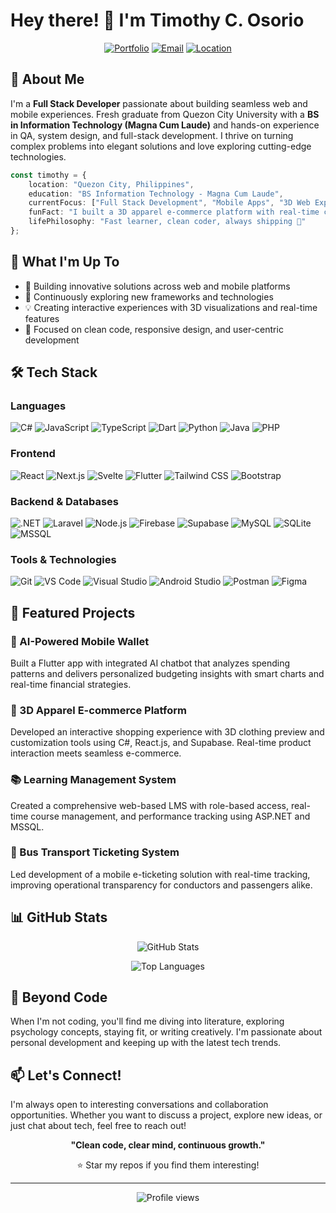 # Hey there! 👋 I'm Timothy C. Osorio

<div align="center">
  
[![Portfolio](https://img.shields.io/badge/Portfolio-timeqxdev.vercel.app-blue?style=for-the-badge&logo=vercel)](https://timeqxdev.vercel.app)
[![Email](https://img.shields.io/badge/Email-osorio.timothy.03082003%40gmail.com-red?style=for-the-badge&logo=gmail)](mailto:osorio.timothy.03082003@gmail.com)
[![Location](https://img.shields.io/badge/Location-Quezon%20City%2C%20PH-green?style=for-the-badge&logo=google-maps)](https://maps.google.com)

</div>

## 🚀 About Me

I'm a **Full Stack Developer** passionate about building seamless web and mobile experiences. Fresh graduate from Quezon City University with a **BS in Information Technology (Magna Cum Laude)** and hands-on experience in QA, system design, and full-stack development. I thrive on turning complex problems into elegant solutions and love exploring cutting-edge technologies.

```typescript
const timothy = {
    location: "Quezon City, Philippines",
    education: "BS Information Technology - Magna Cum Laude",
    currentFocus: ["Full Stack Development", "Mobile Apps", "3D Web Experiences"],
    funFact: "I built a 3D apparel e-commerce platform with real-time customization!",
    lifePhilosophy: "Fast learner, clean coder, always shipping 🚢"
};
```

## 💼 What I'm Up To

- 🔭 Building innovative solutions across web and mobile platforms
- 🌱 Continuously exploring new frameworks and technologies
- 💡 Creating interactive experiences with 3D visualizations and real-time features
- 🎯 Focused on clean code, responsive design, and user-centric development

## 🛠️ Tech Stack

### Languages
![C#](https://img.shields.io/badge/C%23-239120?style=flat-square&logo=c-sharp&logoColor=white)
![JavaScript](https://img.shields.io/badge/JavaScript-F7DF1E?style=flat-square&logo=javascript&logoColor=black)
![TypeScript](https://img.shields.io/badge/TypeScript-3178C6?style=flat-square&logo=typescript&logoColor=white)
![Dart](https://img.shields.io/badge/Dart-0175C2?style=flat-square&logo=dart&logoColor=white)
![Python](https://img.shields.io/badge/Python-3776AB?style=flat-square&logo=python&logoColor=white)
![Java](https://img.shields.io/badge/Java-007396?style=flat-square&logo=java&logoColor=white)
![PHP](https://img.shields.io/badge/PHP-777BB4?style=flat-square&logo=php&logoColor=white)

### Frontend
![React](https://img.shields.io/badge/React-61DAFB?style=flat-square&logo=react&logoColor=black)
![Next.js](https://img.shields.io/badge/Next.js-000000?style=flat-square&logo=next.js&logoColor=white)
![Svelte](https://img.shields.io/badge/Svelte-FF3E00?style=flat-square&logo=svelte&logoColor=white)
![Flutter](https://img.shields.io/badge/Flutter-02569B?style=flat-square&logo=flutter&logoColor=white)
![Tailwind CSS](https://img.shields.io/badge/Tailwind_CSS-38B2AC?style=flat-square&logo=tailwind-css&logoColor=white)
![Bootstrap](https://img.shields.io/badge/Bootstrap-7952B3?style=flat-square&logo=bootstrap&logoColor=white)

### Backend & Databases
![.NET](https://img.shields.io/badge/.NET-512BD4?style=flat-square&logo=.net&logoColor=white)
![Laravel](https://img.shields.io/badge/Laravel-FF2D20?style=flat-square&logo=laravel&logoColor=white)
![Node.js](https://img.shields.io/badge/Node.js-339933?style=flat-square&logo=node.js&logoColor=white)
![Firebase](https://img.shields.io/badge/Firebase-FFCA28?style=flat-square&logo=firebase&logoColor=black)
![Supabase](https://img.shields.io/badge/Supabase-3ECF8E?style=flat-square&logo=supabase&logoColor=white)
![MySQL](https://img.shields.io/badge/MySQL-4479A1?style=flat-square&logo=mysql&logoColor=white)
![SQLite](https://img.shields.io/badge/SQLite-003B57?style=flat-square&logo=sqlite&logoColor=white)
![MSSQL](https://img.shields.io/badge/MSSQL-CC2927?style=flat-square&logo=microsoft-sql-server&logoColor=white)

### Tools & Technologies
![Git](https://img.shields.io/badge/Git-F05032?style=flat-square&logo=git&logoColor=white)
![VS Code](https://img.shields.io/badge/VS_Code-007ACC?style=flat-square&logo=visual-studio-code&logoColor=white)
![Visual Studio](https://img.shields.io/badge/Visual_Studio-5C2D91?style=flat-square&logo=visual-studio&logoColor=white)
![Android Studio](https://img.shields.io/badge/Android_Studio-3DDC84?style=flat-square&logo=android-studio&logoColor=white)
![Postman](https://img.shields.io/badge/Postman-FF6C37?style=flat-square&logo=postman&logoColor=white)
![Figma](https://img.shields.io/badge/Figma-F24E1E?style=flat-square&logo=figma&logoColor=white)

## 🎯 Featured Projects

### 🤖 AI-Powered Mobile Wallet
Built a Flutter app with integrated AI chatbot that analyzes spending patterns and delivers personalized budgeting insights with smart charts and real-time financial strategies.

### 👕 3D Apparel E-commerce Platform
Developed an interactive shopping experience with 3D clothing preview and customization tools using C#, React.js, and Supabase. Real-time product interaction meets seamless e-commerce.

### 📚 Learning Management System
Created a comprehensive web-based LMS with role-based access, real-time course management, and performance tracking using ASP.NET and MSSQL.

### 🚌 Bus Transport Ticketing System
Led development of a mobile e-ticketing solution with real-time tracking, improving operational transparency for conductors and passengers alike.

## 📊 GitHub Stats

<div align="center">
  
![GitHub Stats](https://github-readme-stats.vercel.app/api?username=YOUR_GITHUB_USERNAME&show_icons=true&theme=radical)

![Top Languages](https://github-readme-stats.vercel.app/api/top-langs/?username=YOUR_GITHUB_USERNAME&layout=compact&theme=radical)

</div>

## 🌟 Beyond Code

When I'm not coding, you'll find me diving into literature, exploring psychology concepts, staying fit, or writing creatively. I'm passionate about personal development and keeping up with the latest tech trends.

## 📫 Let's Connect!

I'm always open to interesting conversations and collaboration opportunities. Whether you want to discuss a project, explore new ideas, or just chat about tech, feel free to reach out!

<div align="center">

**"Clean code, clear mind, continuous growth."**

⭐ Star my repos if you find them interesting!

</div>

---

<div align="center">
  <img src="https://komarev.com/ghpvc/?username=YOUR_GITHUB_USERNAME&color=blueviolet&style=flat-square&label=Profile+Views" alt="Profile views" />
</div>

